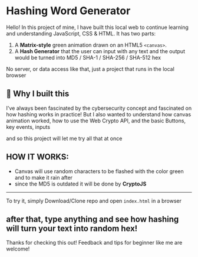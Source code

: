 # Hashing Word Generator 

Hello! In this project of mine, I have built this local web to continue learning and understanding JavaScript, CSS & HTML. It has two parts: 

1) A  **Matrix-style** green animation drawn on an HTML5 `<canvas>`.
2) A **Hash Generator** that the user can input with any text and the output would be turned into MD5 / SHA-1 / SHA-256 / SHA-512 hex

No server, or data access like that, just a project that runs in the local browser 

## 🎯 Why I built this

I've always been fascinated by the cybersecurity concept and fascinated on how hashing works in practice! But I also wanted to understand how canvas animation worked, how to use the Web Crypto API, and the basic Buttons, key events, inputs

and so this project will let me try all that at once

## HOW IT WORKS:

- Canvas will use random characters to be flashed with the color green and to make it rain after
- since the MD5 is outdated it will be done by **CryptoJS** 

----------
To try it, simply Download/Clone repo and open `index.html` in a browser

after that, type anything and see how hashing will turn your text into random hex! 
----------
Thanks for checking this out! Feedback and tips for beginner like me are welcome! 


